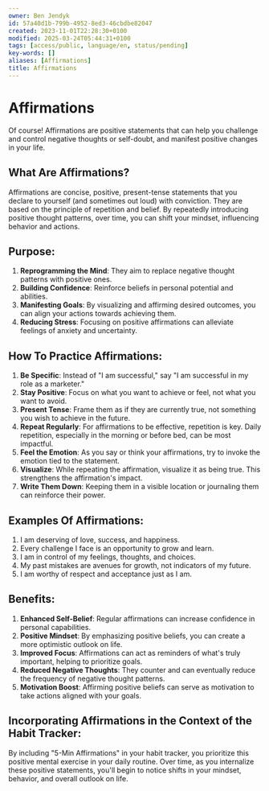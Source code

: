 ```yaml
---
owner: Ben Jendyk
id: 57a40d1b-799b-4952-8ed3-46cbdbe82047
created: 2023-11-01T22:28:30+0100
modified: 2025-03-24T05:44:31+0100
tags: [access/public, language/en, status/pending]
key-words: []
aliases: [Affirmations]
title: Affirmations
---
```


# Affirmations

Of course! Affirmations are positive statements that can help you challenge and control negative thoughts or self-doubt, and manifest positive changes in your life.

## **What Are Affirmations?**

Affirmations are concise, positive, present-tense statements that you declare to yourself (and sometimes out loud) with conviction. They are based on the principle of repetition and belief. By repeatedly introducing positive thought patterns, over time, you can shift your mindset, influencing behavior and actions.

## **Purpose:**

1. **Reprogramming the Mind**: They aim to replace negative thought patterns with positive ones.
2. **Building Confidence**: Reinforce beliefs in personal potential and abilities.
3. **Manifesting Goals**: By visualizing and affirming desired outcomes, you can align your actions towards achieving them.
4. **Reducing Stress**: Focusing on positive affirmations can alleviate feelings of anxiety and uncertainty.

## **How To Practice Affirmations:**

1. **Be Specific**: Instead of "I am successful," say "I am successful in my role as a marketer."
2. **Stay Positive**: Focus on what you want to achieve or feel, not what you want to avoid.
3. **Present Tense**: Frame them as if they are currently true, not something you wish to achieve in the future.
4. **Repeat Regularly**: For affirmations to be effective, repetition is key. Daily repetition, especially in the morning or before bed, can be most impactful.
5. **Feel the Emotion**: As you say or think your affirmations, try to invoke the emotion tied to the statement.
6. **Visualize**: While repeating the affirmation, visualize it as being true. This strengthens the affirmation's impact.
7. **Write Them Down**: Keeping them in a visible location or journaling them can reinforce their power.

## **Examples Of Affirmations:**

1. I am deserving of love, success, and happiness.
2. Every challenge I face is an opportunity to grow and learn.
3. I am in control of my feelings, thoughts, and choices.
4. My past mistakes are avenues for growth, not indicators of my future.
5. I am worthy of respect and acceptance just as I am.

## **Benefits:**

1. **Enhanced Self-Belief**: Regular affirmations can increase confidence in personal capabilities.
2. **Positive Mindset**: By emphasizing positive beliefs, you can create a more optimistic outlook on life.
3. **Improved Focus**: Affirmations can act as reminders of what's truly important, helping to prioritize goals.
4. **Reduced Negative Thoughts**: They counter and can eventually reduce the frequency of negative thought patterns.
5. **Motivation Boost**: Affirming positive beliefs can serve as motivation to take actions aligned with your goals.

## **Incorporating Affirmations in the Context of the Habit Tracker:**

By including "5-Min Affirmations" in your habit tracker, you prioritize this positive mental exercise in your daily routine. Over time, as you internalize these positive statements, you'll begin to notice shifts in your mindset, behavior, and overall outlook on life.
